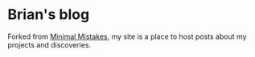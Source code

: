 # Brian's blog

Forked from [Minimal Mistakes](https://github.com/mmistakes/minimal-mistakes), my site is a place to host posts about my projects and discoveries. 
